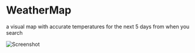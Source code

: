 # WeatherMap
a visual map with accurate temperatures for the next 5 days from when you search

![Screenshot](screenshot.png)
